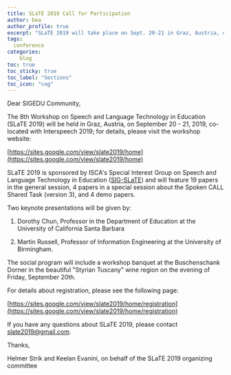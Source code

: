 ```yaml
---
title: SLaTE 2019 Call for Participation
author: bea
author_profile: true
excerpt: "SLaTE 2019 will take place on Sept. 20-21 in Graz, Austria, co-located with Interspeech"
tags:
  conference
categories:
    blog
toc: true
toc_sticky: true
toc_label: "Sections"
toc_icon: "cog"
---
```


Dear SIGEDU Community,

The 8th Workshop on Speech and Language Technology in Education (SLaTE 2019) will be held in Graz, Austria, on September 20 - 21, 2019, co-located with Interspeech 2019; for details, please visit the workshop website:

[https://sites.google.com/view/slate2019/home](https://sites.google.com/view/slate2019/home)

SLaTE 2019 is sponsored by ISCA's Special Interest Group on Speech and Language Technology in Education ([SIG-SLaTE](https://www.isca-speech.org/iscaweb/index.php/sigs?layout=edit&id=121)) and will feature 19 papers in the general session, 4 papers in a special session about the Spoken CALL Shared Task (version 3), and 4 demo papers.

Two keynote presentations will be given by:

1. Dorothy Chun, Professor in the Department of Education at the University of California Santa Barbara

2. Martin Russell, Professor of Information Engineering at the University of Birmingham.

The social program will include a workshop banquet at the Buschenschank Dorner in the beautiful "Styrian Tuscany" wine region on the evening of Friday, September 20th.

For details about registration, please see the following page:

[https://sites.google.com/view/slate2019/home/registration](https://sites.google.com/view/slate2019/home/registration)

If you have any questions about SLaTE 2019, please contact slate2019@gmail.com.

Thanks,

Helmer Strik and Keelan Evanini, on behalf of the SLaTE 2019 organizing committee
